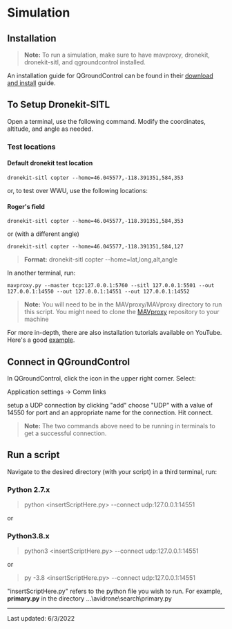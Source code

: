 # Simulation

## Installation

>**Note:** To run a simulation, make sure to have mavproxy, dronekit, dronekit-sitl, and qgroundcontrol installed.

An installation guide for QGroundControl can be found in their [download and install](https://docs.qgroundcontrol.com/master/en/getting_started/download_and_install.html) guide.

## To Setup Dronekit-SITL

Open a terminal, use the following command. Modify the coordinates, altitude, and angle as needed.

### Test locations

#### Default dronekit test location

```{bash}
dronekit-sitl copter --home=46.045577,-118.391351,584,353
```

or, to test over WWU, use the following locations:

#### Roger's field

```{bash}
dronekit-sitl copter --home=46.045577,-118.391351,584,353
```

or (with a different angle)

```{bash}
dronekit-sitl copter --home=46.045577,-118.391351,584,127
```

>**Format:** dronekit-sitl copter --home=lat,long,alt,angle

In another terminal, run:

```{bash}
mavproxy.py --master tcp:127.0.0.1:5760 --sitl 127.0.0.1:5501 --out 127.0.0.1:14550 --out 127.0.0.1:14551 --out 127.0.0.1:14552
```

>**Note:** You will need to be in the MAVproxy/MAVproxy directory to run this script. You might need to clone the [MAVproxy](https://github.com/ArduPilot/MAVProxy) repository to your machine

For more in-depth, there are also installation tutorials available on YouTube. Here's a good [example](https://www.youtube.com/watch?v=h5vAjbsNUV8&ab_channel=PatchNFielder).

## Connect in QGroundControl

In QGroundControl, click the icon in the upper right corner. Select:

Application settings -> Comm links

setup a UDP connection by clicking "add" choose "UDP" with a value of 14550 for port and an appropriate name for the connection. Hit connect.

>**Note:** The two commands above need to be running in terminals to get a successful connection.

## Run a script

Navigate to the desired directory (with your script) in a third terminal, run:

### Python 2.7.x

> python <insertScriptHere.py> --connect udp:127.0.0.1:14551

or

### Python3.8.x

> python3 <insertScriptHere.py> --connect udp:127.0.0.1:14551

or

> py -3.8 <insertScriptHere.py> --connect udp:127.0.0.1:14551

"insertScriptHere.py" refers to the python file you wish to run. For example, **primary.py** in the directory
...\avidrone\search\primary.py

---
Last updated: 6/3/2022
